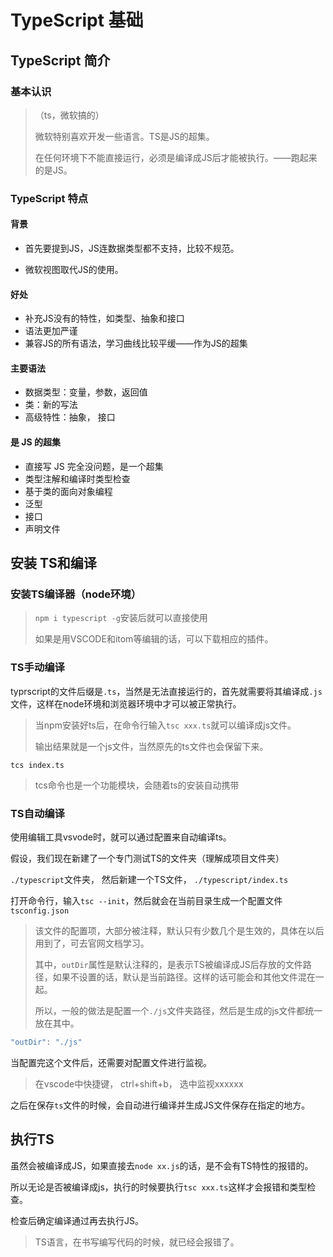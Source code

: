 # TypeScript 基础

## TypeScript  简介

### 基本认识

> （ts，微软搞的）
>
> 微软特别喜欢开发一些语言。TS是JS的超集。
>
> 在任何环境下不能直接运行，必须是编译成JS后才能被执行。——跑起来的是JS。



### TypeScript 特点

#### 背景

- 首先要提到JS，JS连数据类型都不支持，比较不规范。

- 微软视图取代JS的使用。

#### 好处

- 补充JS没有的特性，如类型、抽象和接口
- 语法更加严谨
- 兼容JS的所有语法，学习曲线比较平缓——作为JS的超集

#### 主要语法

- 数据类型：变量，参数，返回值
- 类：新的写法
- 高级特性：抽象， 接口

#### 是 JS 的超集

- 直接写 JS 完全没问题，是一个超集
- 类型注解和编译时类型检查
- 基于类的面向对象编程
- 泛型
- 接口
- 声明文件



## 安装 TS和编译

### 安装TS编译器（node环境）

> `npm i typescript -g`安装后就可以直接使用
>
> 如果是用VSCODE和itom等编辑的话，可以下载相应的插件。



### TS手动编译

typrscript的文件后缀是`.ts`，当然是无法直接运行的，首先就需要将其编译成`.js`文件，这样在node环境和浏览器环境中才可以被正常执行。

> 当npm安装好ts后，在命令行输入`tsc xxx.ts`就可以编译成js文件。
>
> 输出结果就是一个js文件，当然原先的ts文件也会保留下来。

```shell
tcs index.ts
```

> tcs命令也是一个功能模块，会随着ts的安装自动携带



### TS自动编译

使用编辑工具vsvode时，就可以通过配置来自动编译ts。

假设，我们现在新建了一个专门测试TS的文件夹（理解成项目文件夹）

`./typescript`文件夹， 然后新建一个TS文件， `./typescript/index.ts`

打开命令行，输入`tsc --init`，然后就会在当前目录生成一个配置文件`tsconfig.json`

> 该文件的配置项，大部分被注释，默认只有少数几个是生效的，具体在以后用到了，可去官网文档学习。
>
> 其中，`outDir`属性是默认注释的，是表示TS被编译成JS后存放的文件路径，如果不设置的话，默认是当前路径。这样的话可能会和其他文件混在一起。
>
> 所以，一般的做法是配置一个`./js`文件夹路径，然后是生成的js文件都统一放在其中。

```js
"outDir": "./js"
```

当配置完这个文件后，还需要对配置文件进行监视。

> 在vscode中快捷键， ctrl+shift+b， 选中监视xxxxxx

之后在保存`ts`文件的时候，会自动进行编译并生成JS文件保存在指定的地方。



## 执行TS

虽然会被编译成JS，如果直接去`node xx.js`的话，是不会有TS特性的报错的。

所以无论是否被编译成js，执行的时候要执行`tsc xxx.ts`这样才会报错和类型检查。

检查后确定编译通过再去执行JS。

> TS语言，在书写编写代码的时候，就已经会报错了。













